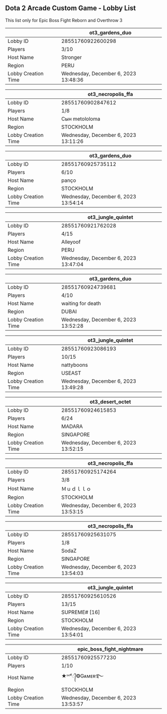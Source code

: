 ## Dota 2 Arcade Custom Game - Lobby List

This list only for Epic Boss Fight Reborn and Overthrow 3

|  | ot3_gardens_duo |
| ------ | ------ |
| Lobby ID | 28551760922600298 |
| Players | 3/10 |
| Host Name | Stronger |
| Region | PERU |
| Lobby Creation Time | Wednesday, December 6, 2023 13:48:36 |


|  | ot3_necropolis_ffa |
| ------ | ------ |
| Lobby ID | 28551760902847612 |
| Players | 1/8 |
| Host Name | Сын metololoma |
| Region | STOCKHOLM |
| Lobby Creation Time | Wednesday, December 6, 2023 13:11:26 |


|  | ot3_gardens_duo |
| ------ | ------ |
| Lobby ID | 28551760925735112 |
| Players | 6/10 |
| Host Name | panço |
| Region | STOCKHOLM |
| Lobby Creation Time | Wednesday, December 6, 2023 13:54:14 |


|  | ot3_jungle_quintet |
| ------ | ------ |
| Lobby ID | 28551760921762028 |
| Players | 4/15 |
| Host Name | Alleyoof |
| Region | PERU |
| Lobby Creation Time | Wednesday, December 6, 2023 13:47:04 |


|  | ot3_gardens_duo |
| ------ | ------ |
| Lobby ID | 28551760924739681 |
| Players | 4/10 |
| Host Name | waiting for death |
| Region | DUBAI |
| Lobby Creation Time | Wednesday, December 6, 2023 13:52:28 |


|  | ot3_jungle_quintet |
| ------ | ------ |
| Lobby ID | 28551760923086193 |
| Players | 10/15 |
| Host Name | nattyboons |
| Region | USEAST |
| Lobby Creation Time | Wednesday, December 6, 2023 13:49:28 |


|  | ot3_desert_octet |
| ------ | ------ |
| Lobby ID | 28551760924615853 |
| Players | 6/24 |
| Host Name | MADARA |
| Region | SINGAPORE |
| Lobby Creation Time | Wednesday, December 6, 2023 13:52:15 |


|  | ot3_necropolis_ffa |
| ------ | ------ |
| Lobby ID | 28551760925174264 |
| Players | 3/8 |
| Host Name | Ｍｕｄｌｌｏ |
| Region | STOCKHOLM |
| Lobby Creation Time | Wednesday, December 6, 2023 13:53:15 |


|  | ot3_necropolis_ffa |
| ------ | ------ |
| Lobby ID | 28551760925631075 |
| Players | 1/8 |
| Host Name | SodaZ |
| Region | SINGAPORE |
| Lobby Creation Time | Wednesday, December 6, 2023 13:54:03 |


|  | ot3_jungle_quintet |
| ------ | ------ |
| Lobby ID | 28551760925610526 |
| Players | 13/15 |
| Host Name | SUPREME# [16] |
| Region | STOCKHOLM |
| Lobby Creation Time | Wednesday, December 6, 2023 13:54:01 |


|  | epic_boss_fight_nightmare |
| ------ | ------ |
| Lobby ID | 28551760925577230 |
| Players | 1/10 |
| Host Name | ★ᶦᶰᵈ᭄❂Gᴀᴍᴇʀ࿐ |
| Region | STOCKHOLM |
| Lobby Creation Time | Wednesday, December 6, 2023 13:53:57 |


